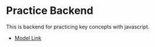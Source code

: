 # Practice Backend

This is backend for practicing key concepts with javascript.

- [Model Link](https://app.eraser.io/workspace/YtPqZ1VogxGy1jzIDkzj)